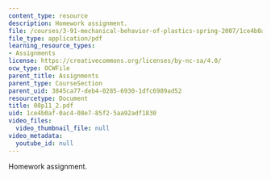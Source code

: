 ```yaml
---
content_type: resource
description: Homework assignment.
file: /courses/3-91-mechanical-behavior-of-plastics-spring-2007/1ce4b0af0ac408e785f25aa92adf1830_08p11_2.pdf
file_type: application/pdf
learning_resource_types:
- Assignments
license: https://creativecommons.org/licenses/by-nc-sa/4.0/
ocw_type: OCWFile
parent_title: Assignments
parent_type: CourseSection
parent_uid: 3845ca77-deb4-0285-6930-1dfc6989ad52
resourcetype: Document
title: 08p11_2.pdf
uid: 1ce4b0af-0ac4-08e7-85f2-5aa92adf1830
video_files:
  video_thumbnail_file: null
video_metadata:
  youtube_id: null
---
```

Homework assignment.